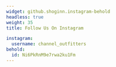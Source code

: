 ```yaml
---
widget: github.shoginn.instagram-behold
headless: true
weight: 35
title: Follow Us On Instagram

instagram:
  username: channel_outfitters
behold:
  id: Ni6PkRnM9e7rwa2ku1Fm
---
```

